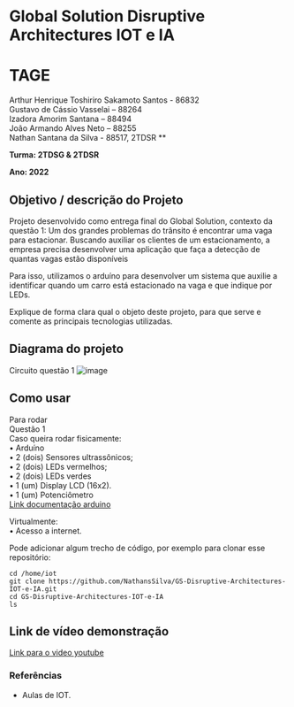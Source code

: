 # Global Solution Disruptive Architectures IOT e IA

# TAGE

Arthur Henrique Toshiriro Sakamoto Santos - 86832  
Gustavo de Cássio Vasselai – 88264  
Izadora Amorim Santana – 88494  
João Armando Alves Neto – 88255  
Nathan Santana da Silva - 88517, 2TDSR ** 

**Turma: 2TDSG & 2TDSR**

**Ano: 2022**

## Objetivo / descrição do Projeto

Projeto desenvolvido como entrega final do Global Solution, contexto da questão 1:
Um dos grandes problemas do trânsito é encontrar uma vaga para estacionar. Buscando auxiliar os clientes de um estacionamento, a empresa precisa desenvolver uma aplicação que faça a detecção de quantas vagas estão disponíveis

Para isso, utilizamos o arduíno para desenvolver um sistema que auxilie a identificar quando um carro está estacionado na vaga e que indique por LEDs.

Explique de forma clara qual o objeto deste projeto, para que serve e comente as principais tecnologias utilizadas. 

## Diagrama do projeto

Circuito questão 1
![image](https://user-images.githubusercontent.com/61067852/200679448-7cf55813-3ab7-45b9-b3d6-cb216a15cf65.png)


## Como usar 

Para rodar  
Questão 1  
Caso queira rodar fisicamente:  
• Arduíno  
• 2 (dois) Sensores ultrassônicos;  
• 2 (dois) LEDs vermelhos;  
• 2 (dois) LEDs verdes  
• 1 (um) Display LCD (16x2).  
• 1 (um) Potenciômetro  
[Link documentação arduino](https://docs.arduino.cc)

Virtualmente:  
• Acesso a internet.


Pode adicionar algum trecho de código, por exemplo para clonar esse repositório:

    cd /home/iot
    git clone https://github.com/NathansSilva/GS-Disruptive-Architectures-IOT-e-IA.git
    cd GS-Disruptive-Architectures-IOT-e-IA
    ls

## Link de vídeo demonstração

[Link para o video youtube](https://www.youtube.com/watch?v=xva71wynxS0)


### Referências 

* Aulas de IOT.
